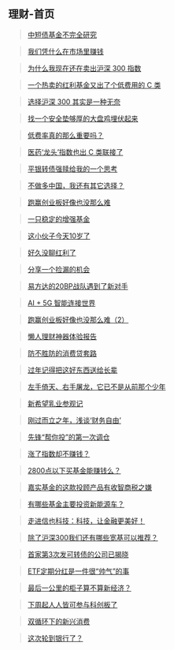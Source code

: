 ## 理财-首页

> [中短债基金不完全研究](/financing/zdz-survey.md)

> [我们凭什么在市场里赚钱](/financing/why-we-can-win.md)

> [为什么我现在还在卖出沪深 300 指数](/financing/why-sell-hs300.md)

> [一个热卖的红利基金又出了个低费用的 C 类](/financing/zzhl-c-plus.md)

> [选择沪深 300 其实是一种无奈](/financing/zz100-core-assets.md)

> [找一个安全垫够厚的大盘鸡埋伏起来](/financing/xgdp-buy.md)

> [低费率真的那么重要吗？](/financing/lower-rate-important.md)

> [医药‘龙头’指数也出 C 类联接了](/financing/hs300yy-c-plus.md)

> [平银转债强赎给我的一个思考](/financing/pyzz-think.md)

> [不做多中国，我还有其它选择？](/financing/long-china.md)

> [跑赢创业板好像也没那么难](/financing/ccz-profile.md)

> [一只稳定的增强基金](/financing/byzz100.md)

> [这小伙子今天10岁了](/financing/cyb-10th.md)

> [好久没聊红利了](/financing/hl-family.md)

> [分享一个捡漏的机会](/financing/hjzz.md)

> [易方达的20BP战队遇到了新对手](/financing/dc-sz50.md)

> [AI + 5G 智能连接世界](/financing/AIetf-info.md)

> [跑赢创业板好像也没那么难（2）](/financing/clc-profile.md)

> [懒人理财神器体验报告](/financing/alipay-mbt.md)

> [防不胜防的消费贷套路](/financing/consumer-loan.md)

> [过年记得把这好东西送给长辈](/financing/haircut-prices.md)

> [左手倚天、右手屠龙，它已不是从前那个少年](/financing/clc-ccz.md)

> [新希望乳业参观记](/financing/newhopedairy.md)

> [刚过而立之年，浅谈‘财务自由’](/financing/talk-cwzy.md)

> [先锋“帮你投”的第一次调仓](/financing/bnt-info-1th.md)

> [涨了指数却不赚钱？](/financing/szzz-info.md)

> [2800点以下买基金能赚钱么？](/financing/2800-fund-buy.md)

> [嘉实基金的这款投顾产品有收智商税之嫌](/financing/jstg-mbt.md)

> [有哪些基金主要投资新能源车？](/financing/xnyc-etfList.md)

> [走进信也科技：科技，让金融更美好！](/financing/xinye-ppd.md)

> [除了沪深300我们还有哪些宽基可以推荐？](/financing/sz100-info.md)

> [首家第3次发可转债的公司已揭晓](/financing/dczz3-info.md)

> [ETF定期分红是一件很“帅气”的事](/financing/yfd-zzhl.md)

> [最后一公里的柜子算不算新经济？](/financing/xjj-gzjj.md)

> [下周起人人皆可参与科创板了](/financing/kc50etf-yfd.md)

> [双循环下的新兴消费](/financing/haxxxf-info.md)

> [这次轮到银行了？](/financing/hbyh-value.md)